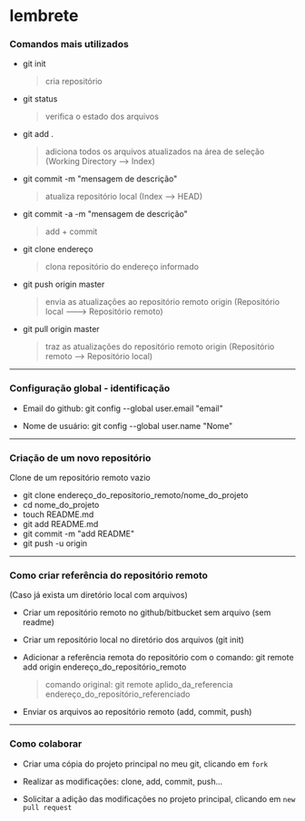 # lembrete

### Comandos mais utilizados

- git init
  > cria repositório

- git status
  > verifica o estado dos arquivos 

- git add .
  > adiciona todos os arquivos atualizados na área de seleção (Working Directory --> Index)
  
- git commit -m "mensagem de descrição"
  > atualiza repositório local (Index --> HEAD)
  
- git commit -a -m "mensagem de descrição"
  > add + commit

- git clone endereço
  > clona repositório do endereço informado

- git push origin master
  > envia as atualizações ao repositório remoto origin (Repositório local ---> Repositório remoto)
  
- git pull origin master
  > traz as atualizações do repositório remoto origin (Repositório remoto --> Repositório local)

---

### Configuração global - identificação

- Email do github: git config --global user.email "email"

- Nome de usuário: git config --global user.name "Nome"

---

### Criação de um novo repositório
Clone de um repositório remoto vazio
- git clone endereço_do_repositorio_remoto/nome_do_projeto
- cd nome_do_projeto
- touch README.md
- git add README.md
- git commit -m "add README"
- git push -u origin

---

### Como criar referência do repositório remoto
  (Caso já exista um diretório local com arquivos)

- Criar um repositório remoto no github/bitbucket sem arquivo (sem readme)

- Criar um repositório local no diretório dos arquivos (git init)

- Adicionar a referência remota do repositório com o comando: git remote add origin endereço_do_repositório_remoto
  > comando original: git remote aplido_da_referencia endereço_do_repositório_referenciado

- Enviar os arquivos ao repositório remoto (add, commit, push)

---

### Como colaborar

- Criar uma cópia do projeto principal no meu git, clicando em `fork`

- Realizar as modificações: clone, add, commit, push...

- Solicitar a adição das modificações no projeto principal, clicando em `new pull request`
